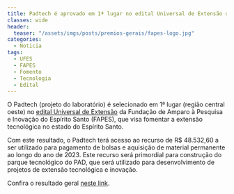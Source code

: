 ```yaml
---
title: Padtech é aprovado em 1ª lugar no edital Universal de Extensão da FAPES
classes: wide
header:
  teaser: "/assets/imgs/posts/premios-gerais/fapes-logo.jpg"
categories:
  - Noticia
tags:
  - UFES
  - FAPES
  - Fomento
  - Tecnologia
  - Edital
---
```


O Padtech (projeto do laboratório) é selecionado em 1ª lugar (região central oeste) no [edital Universal de Extensão](https://fapes.es.gov.br/Media/fapes/Editais/Edital-%20Universal%20de%20Extens%C3%A3o-1.pdf) da Fundação de Amparo à Pesquisa e Inovação do Espírito Santo (FAPES), que visa fomentar a extensão tecnológica no estado do Espírito Santo.

Com este resultado, o Padtech terá acesso ao recurso de R$ 48.532,60 a ser utilizado para pagamento de bolsas e aquisição de material permanente ao longo do ano de 2023. Este recurso será primordial para construção do parque tecnológico do PAD, que será utilizado para desenvolvimento de projetos de extensão tecnológica e inovação.


Confira o resultado geral [neste link](https://fapes.es.gov.br/Media/fapes/Resultados/Resultado_Final_Homologado_Edital_Extensao.pdf).




